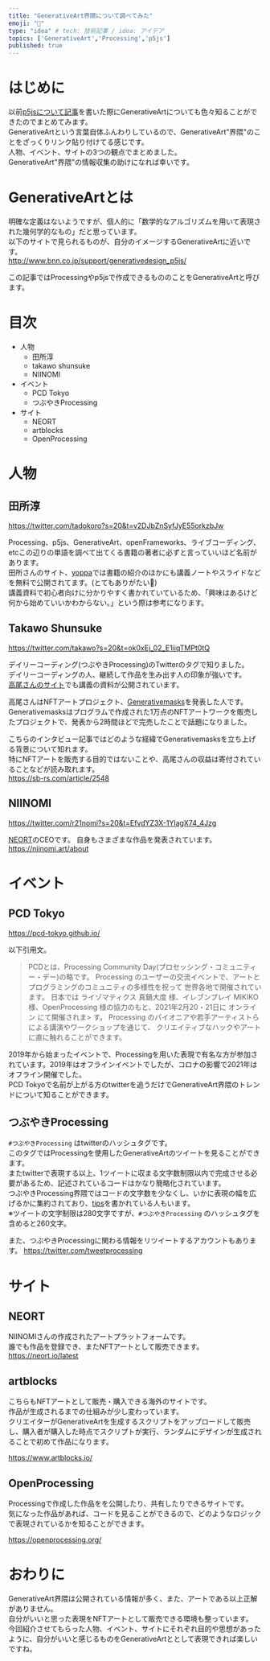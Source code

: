 ```yaml
---
title: "GenerativeArt界隈について調べてみた"
emoji: "🦆"
type: "idea" # tech: 技術記事 / idea: アイデア
topics: ['GenerativeArt','Processing','p5js']
published: true
---
```


# はじめに
以前[p5jsについて記事](https://zenn.dev/ymmt1089/articles/20220513_next_p5)を書いた際にGenerativeArtについても色々知ることができたのでまとめてみます。  
GenerativeArtという言葉自体ふんわりしているので、GenerativeArt"界隈"のことをざっくりリンク貼り付けてる感じです。  
人物、イベント、サイトの3つの観点でまとめました。  
GenerativeArt"界隈"の情報収集の助けになれば幸いです。  

# GenerativeArtとは
明確な定義はないようですが、個人的に「数学的なアルゴリズムを用いて表現された幾何学的なもの」だと思っています。  
以下のサイトで見られるものが、自分のイメージするGenerativeArtに近いです。  
http://www.bnn.co.jp/support/generativedesign_p5js/

この記事ではProcessingやp5jsで作成できるもののことをGenerativeArtと呼びます。  

# 目次
* 人物
  * 田所淳
  * takawo shunsuke
  * NIINOMI
* イベント
  * PCD Tokyo
  * つぶやきProcessing
* サイト
  * NEORT
  * artblocks
  * OpenProcessing


# 人物
## 田所淳
https://twitter.com/tadokoro?s=20&t=v2DJbZnSyfJyE55orkzbJw

Processing、p5js、GenerativeArt、openFrameworks、ライブコーディング、etcこの辺りの単語を調べて出てくる書籍の著者に必ずと言っていいほど名前があります。  
田所さんのサイト、[yoppa](https://yoppa.org/)では書籍の紹介のほかにも講義ノートやスライドなどを無料で公開されてます。(とてもありがたい🙏)  
講義資料で初心者向けに分かりやすく書かれていているため、「興味はあるけど何から始めていいかわからない。」という際は参考になります。  

## Takawo Shunsuke
https://twitter.com/takawo?s=20&t=ok0xEj_02_E1iiqTMPt0tQ

デイリーコーディング(つぶやきProcessing)のTwitterのタグで知りました。  
デイリーコーディングの人、継続して作品を生み出す人の印象が強いです。  
[高尾さんのサイト](https://cenkhor.org/)でも講義の資料が公開されています。  

高尾さんはNFTアートプロジェクト、[Generativemasks](https://generativemasks.io/)を発表した人です。  
Generativemasksはプログラムで作成された1万点のNFTアートワークを販売したプロジェクトで、発表から2時間ほどで完売したことで話題になりました。  

こちらのインタビュー記事ではどのような経緯でGenerativemasksを立ち上げる背景について知れます。  
特にNFTアートを販売する目的ではないことや、高尾さんの収益は寄付されていることなどが読み取れます。  
https://sb-rs.com/article/2548

## NIINOMI
https://twitter.com/r21nomi?s=20&t=EfvdYZ3X-1YlagX74_4Jzg

[NEORT](https://neort.io/popular)のCEOです。
自身もさまざまな作品を発表されています。
https://niinomi.art/about


# イベント
## PCD Tokyo
https://pcd-tokyo.github.io/

以下引用文。
> PCDとは、Processing Community Day(プロセッシング・コミュニティー・デー)の略です。
> Processing のユーザーの交流イベントで、アートとプログラミングのコミュニティの多様性を祝って 世界各地で開催されています。
> 日本では ライゾマティクス 真鍋大度 様、イレブンプレイ MIKIKO 様、OpenProcessing 様の協力のもと、2021年2月20・21日に オンライン にて開催されま> す。
> Processing のパイオニアや若手アーティストらによる講演やワークショップを通じて、
> クリエイティブなハックやアートに直に触れることができます。

2019年から始まったイベントで、Processingを用いた表現で有名な方が参加されています。2019年はオフラインイベントでしたが、コロナの影響で2021年はオフライン開催でした。  
PCD Tokyoで名前が上がる方のtwitterを追うだけでGenerativeArt界隈のトレンドについて知ることができます。

## つぶやきProcessing
`#つぶやきProcessing` はtwitterのハッシュタグです。  
このタグではProcessingを使用したGenerativeArtのツイートを見ることができます。  
またtwitterで表現する以上、1ツイートに収まる文字数制限以内で完成させる必要があるため、記述されているコードはかなり簡略化されています。  
つぶやきProcessing界隈ではコードの文字数を少なくし、いかに表現の幅を広げるかに集約されており、[tips](https://note.com/aq_kani/n/nc25b1f26ba7d)を書かれている人もいます。  
※ツイートの文字制限は280文字ですが、`#つぶやきProcessing` のハッシュタグを含めると260文字。

また、つぶやきProcessingに関わる情報をリツイートするアカウントもあります。
https://twitter.com/tweetprocessing

# サイト
## NEORT
NIINOMIさんの作成されたアートプラットフォームです。  
誰でも作品を登録でき、またNFTアートとして販売できます。
https://neort.io/latest

## artblocks
こちらもNFTアートとして販売・購入できる海外のサイトです。  
作品が生成されるまでの仕組みが少し変わっています。  
クリエイターがGenerativeArtを生成するスクリプトをアップロードして販売し、購入者が購入した時点でスクリプトが実行、ランダムにデザインが生成されることで初めて作品になります。  

https://www.artblocks.io/

## OpenProcessing
Processingで作成した作品をを公開したり、共有したりできるサイトです。  
気になった作品があれば、コードを見ることができるので、どのようなロジックで表現されているかを知ることができます。  

https://openprocessing.org/

# おわりに
GenerativeArt界隈は公開されている情報が多く、また、アートである以上正解がありません。  
自分がいいと思った表現をNFTアートとして販売できる環境も整っています。  
今回紹介させてもらった人物、イベント、サイトにそれぞれ目的や思想があったように、自分がいいと感じるものをGenerativeArtととして表現できれば楽しいですね。
